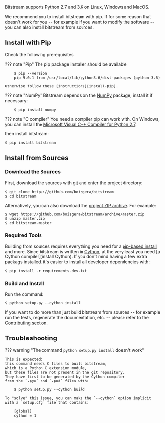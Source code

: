 

Bitstream supports Python 2.7 and 3.6 on Linux, Windows and MacOS.

We recommend you to install bitstream with pip. 
If for some reason that doesn't work for you 
-- for example if you want to modify the software -- 
you can also install bitstream from sources.

Install with Pip
--------------------------------------------------------------------------------

Check the following prerequisites 

??? note "Pip"
    The pip package installer should be available

        $ pip --version
        pip 9.0.1 from /usr/local/lib/python3.6/dist-packages (python 3.6)

    Otherwise follow these [instructions][install-pip].

??? note "NumPy"
    Bitstream depends on the [NumPy] package; install it if necessary:

        $ pip install numpy

??? note "C compiler"
    You need a compiler pip can work with. 
    On Windows, you can install the 
    [Microsoft Visual C++ Compiler for Python 2.7][MSVC].

then install bitstream:

    $ pip install bitstream

[pip]: https://pypi.python.org/pypi/pip
[install-pip]: https://pip.pypa.io/en/stable/installing/
[NumPy]: http://www.numpy.org/
[MSVC]: https://www.microsoft.com/en-us/download/details.aspx?id=44266

Install from Sources
--------------------------------------------------------------------------------

### Download the Sources

First, download the sources with [git](https://git-scm.com/)
and enter the project directory:

    $ git clone https://github.com/boisgera/bitstream
    $ cd bitstream

Alternatively, you can also download the
[project ZIP archive](https://github.com/boisgera/bitstream/archive/master.zip).
For example:
        
    $ wget https://github.com/boisgera/bitstream/archive/master.zip
    $ unzip master.zip
    $ cd bitstream-master

### Required Tools

Building from sources requires everything you need for a 
[pip-based install](#install-with-pip) and more. 
Since bitstream is written in [Cython], at the very least
you need [a Cython compiler](install Cython).
If you don't mind having a few extra packags installed, 
it's easier to install all developer dependencies with:

    $ pip install -r requirements-dev.txt

### Build and Install

Run the command:

    $ python setup.py --cython install

If you want to do more than just build bitstream from sources
-- for example run the tests, regenerate the documentation, etc. --
please refer to the [Contributing section](contributing).

[Cython]: http://cython.org/#documentation
[Installing Cython]: http://docs.cython.org/en/latest/src/quickstart/install.html
[install Cython]: http://cython.readthedocs.io/en/latest/src/quickstart/install.html#installing-cython

Troubleshooting
--------------------------------------------------------------------------------

??? warning "The command `python setup.py install` doesn't work"

    This is expected:
    this command needs C files to build bitstream,
    which is a Python C extension module,
    but these files are not present in the git repository.
    They have first to be generated by the Cython compiler
    from the `.pyx` and `.pxd` files with:

        $ python setup.py --cython build

    To "solve" this issue, you can make the `--cython` option implicit
    with a `setup.cfg` file that contains:

        [global]
        cython = 1


